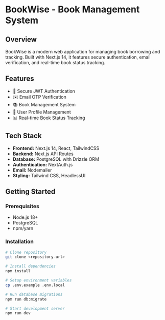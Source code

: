 # BookWise - Book Management System

## Overview
BookWise is a modern web application for managing book borrowing and tracking. Built with Next.js 14, it features secure authentication, email verification, and real-time book status tracking.

## Features
- 🔐 Secure JWT Authentication
- ✉️ Email OTP Verification
- 📚 Book Management System
- 👤 User Profile Management
- 📊 Real-time Book Status Tracking

## Tech Stack
- **Frontend:** Next.js 14, React, TailwindCSS
- **Backend:** Next.js API Routes
- **Database:** PostgreSQL with Drizzle ORM
- **Authentication:** NextAuth.js
- **Email:** Nodemailer
- **Styling:** Tailwind CSS, HeadlessUI

## Getting Started

### Prerequisites
- Node.js 18+
- PostgreSQL
- npm/yarn

### Installation
```bash
# Clone repository
git clone <repository-url>

# Install dependencies
npm install

# Setup environment variables
cp .env.example .env.local

# Run database migrations
npm run db:migrate

# Start development server
npm run dev

